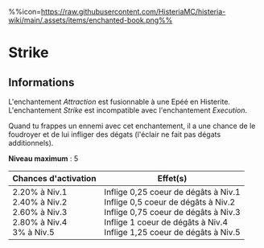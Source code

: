 %%icon=https://raw.githubusercontent.com/HisteriaMC/histeria-wiki/main/.assets/items/enchanted-book.png%%
# Strike 

## Informations
L'enchantement *Attraction* est fusionnable à une Epéé en Histerite. L'enchantement *Strike* est incompatible avec l'enchantement *Execution*.


Quand tu frappes un ennemi avec cet enchantement, il a une chance de le foudroyer et de lui infliger des dégats (l'éclair ne fait pas dégats additionnels).


**Niveau maximum** : 5

| Chances d'activation | Effet(s) |
| -------------------- | -------- |
| 2.20% à Niv.1 <br> 2.40% à Niv.2 <br> 2.60% à Niv.3 <br> 2.80% à Niv.4 <br> 3% à Niv.5 <br> | Inflige 0,25 coeur de dégâts à Niv.1 <br> Inflige 0,5 coeur de dégâts à Niv.2 <br> Inflige 0,75 coeur de dégâts à Niv.3 <br> Inflige 1 coeur de dégâts à Niv.4 <br> Inflige 1,25 coeur de dégâts à Niv.5 |